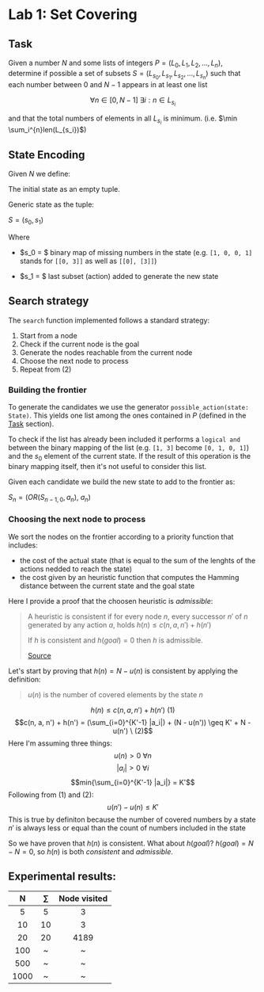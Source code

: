 # Lab 1: Set Covering

## Task

Given a number $N$ and some lists of integers $P = (L_0, L_1, L_2, ..., L_n)$,
determine if possible a set of subsets $S = (L_{s_0}, L_{s_1}, L_{s_2}, ..., L_{s_n})$
such that each number between $0$ and $N-1$ appears in at least one list

$$\forall n \in [0, N-1] \ \exists i : n \in L_{s_i}$$

and that the total numbers of elements in all $L_{s_i}$ is minimum. (i.e. $\min \sum_i^{n}len(L_{s_i})$)

## State Encoding

Given $N$ we define:

The initial state as an empty tuple.

Generic state as the tuple:

$S = (s_0, s_1)$

Where

- $s_0 = $ binary map of missing numbers in the state (e.g. `[1, 0, 0, 1]` stands for `[[0, 3]]` as well as `[[0], [3]]`)

- $s_1 = $ last subset (action) added to generate the new state

## Search strategy

The `search` function implemented follows a standard strategy:

1. Start from a node
2. Check if the current node is the goal
3. Generate the nodes reachable from the current node
4. Choose the next node to process
5. Repeat from (2)

### Building the frontier

To generate the candidates we use the generator `possible_action(state: State)`. This yields one list among the ones contained in $P$ (defined in the [Task](#task) section).

To check if the list has already been included it performs a `logical and` between the binary mapping of the list (e.g. `[1, 3]` become `[0, 1, 0, 1]`) and the $s_0$ element of the current state. If the result of this operation is the binary mapping itself, then it's not useful to consider this list.

Given each candidate we build the new state to add to the frontier as:

$S_{n} = (OR(S_{n-1, 0},a_n),\ a_{n})$

### Choosing the next node to process

We sort the nodes on the frontier according to a priority function that includes:

- the cost of the actual state (that is equal to the sum of the lenghts of the actions nedded to reach the state)
- the cost given by an heuristic function that computes the Hamming distance between the current state and the goal state

Here I provide a proof that the choosen heuristic is _admissible_:

> A heuristic is consistent if for every node $n$, every successor $n'$ of $n$ generated by any action $a$, holds $h(n) \leq c(n, a, n') + h(n')$
>
> If $h$ is consistent and $h(goal)=0$ then $h$ is admissible.
>
> [Source](https://www.ics.uci.edu/~kkask/Fall-2016%20CS271/slides/03-InformedHeuristicSearch.pdf)

Let's start by proving that $h(n) = N - u(n)$ is consistent by applying the definition:

> $u(n)$ is the number of covered elements by the state $n$

$$h(n) \leq c(n, a, n') + h(n') \ (1)$$
$$c(n, a, n') + h(n') = (\sum_{i=0}^{K'-1} |a_i|) + (N - u(n')) \geq K' + N - u(n') \ (2)$$
Here I'm assuming three things:
$$u(n) > 0 \ \forall n$$
$$|a_i| > 0 \ \forall i$$
$$min{\sum_{i=0}^{K'-1} |a_i|} = K'$$
Following from $(1)$ and $(2)$:
$$u(n') - u(n) \leq K'$$
This is true by definiton because the number of covered numbers by a state $n'$ is always less or equal than the count of numbers included in the state

So we have proven that $h(n)$ is consistent. What about $h(goal)$? $h(goal) = N - N = 0$, so $h(n)$ is both _consistent_ and _admissible_.

## Experimental results:

|  N   | $\sum$ | Node visited |
| :--: | :----: | :----------: |
|  5   |   5    |      3       |
|  10  |   10   |      3       |
|  20  |   20   |     4189     |
| 100  |   ~    |      ~       |
| 500  |   ~    |      ~       |
| 1000 |   ~    |      ~       |

$$
$$
